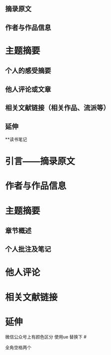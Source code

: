 ## 摘录原文

## 作者与作品信息

# 主题摘要

## 个人的感受摘要

## 他人评论或文章

## 相关文献链接（相关作品、流派等）

## 延伸

**读书笔记
# 引言——摘录原文

# 作者与作品信息

# 主题摘要

## 章节概述

## 个人批注及笔记

# 他人评论

# 相关文献链接

# 延伸


微信公众号上有颜色区分
使用ue 替换下 #


全角空格两个
　　
